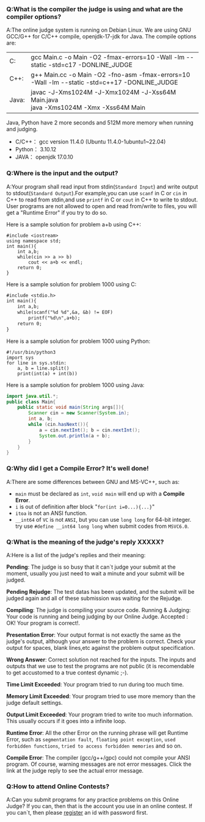 ### Q:What is the compiler the judge is using and what are the compiler options?
A:The online judge system is running on Debian Linux. We are using GNU GCC/G++ for C/C++ compile, openjdk-17-jdk for Java. The compile options are:

| | |
|:----|:-------------------------------------------------------------------------------|
|C:|gcc Main.c -o Main -O2 -fmax-errors=10 -Wall -lm --static -std=c17 -DONLINE_JUDGE|
|C++:|g++ Main.cc -o Main -O2 -fno-asm -fmax-errors=10 -Wall -lm --static -std=c++17 -DONLINE_JUDGE|
|Java:|javac -J-Xms1024M -J-Xmx1024M -J-Xss64M Main.java <br/> java -Xms1024M -Xmx<problem limit> -Xss64M Main |

Java, Python have 2 more seconds and 512M more memory when running and judging.

- C/C++： gcc version 11.4.0 (Ubuntu 11.4.0-1ubuntu1~22.04) 
- Python： 3.10.12
- JAVA： openjdk 17.0.10

### Q:Where is the input and the output?
A:Your program shall read input from stdin(`Standard Input`) and write output to stdout(`Standard Output`).For example,you can use `scanf` in C or `cin` in C++ to read from stdin,and use `printf` in C or `cout` in C++ to write to stdout.
User programs are not allowed to open and read from/write to files, you will get a "Runtime Error" if you try to do so.

Here is a sample solution for problem a+b using C++:

```g++
#include <iostream>
using namespace std;
int main(){
    int a,b;
    while(cin >> a >> b)
        cout << a+b << endl;
    return 0;
}
```
Here is a sample solution for problem 1000 using C:

```gcc
#include <stdio.h>
int main(){
    int a,b;
    while(scanf("%d %d",&a, &b) != EOF)
        printf("%d\n",a+b);
    return 0;
}
```
Here is a sample solution for problem 1000 using Python:

```python3
#!/usr/bin/python3
import sys
for line in sys.stdin:
    a, b = line.split()
    print(int(a) + int(b))
```

Here is a sample solution for problem 1000 using Java:

```java
import java.util.*;
public class Main{
    public static void main(String args[]){
        Scanner cin = new Scanner(System.in);
        int a, b;
        while (cin.hasNext()){
            a = cin.nextInt(); b = cin.nextInt();
            System.out.println(a + b);
        }
    }
}
```

### Q:Why did I get a Compile Error? It's well done!
A:There are some differences between GNU and MS-VC++, such as:

- `main` must be declared as `int`, `void main` will end up with a **Compile Error**.
- `i` is out of definition after block "`for(int i=0...){...}`"
- `itoa` is not an ANSI function.
- `__int64` of `VC` is not `ANSI`, but you can use `long long` for 64-bit integer. try use `#define __int64 long long` when submit codes from `MSVC6.0`.

### Q:What is the meaning of the judge's reply XXXXX?
A:Here is a list of the judge's replies and their meaning:

**Pending**: The judge is so busy that it can`t judge your submit at the moment, usually you just need to wait a minute and your submit will be judged.

**Pending Rejudge**: The test datas has been updated, and the submit will be judged again and all of these submission was waiting for the Rejudge.

**Compiling**: The judge is compiling your source code.
Running & Judging: Your code is running and being judging by our Online Judge.
Accepted : OK! Your program is correct!.

**Presentation Error**: Your output format is not exactly the same as the judge's output, although your answer to the problem is correct. Check your output for spaces, blank lines,etc against the problem output specification.

**Wrong Answer**: Correct solution not reached for the inputs. The inputs and outputs that we use to test the programs are not public (it is recomendable to get accustomed to a true contest dynamic ;-).

**Time Limit Exceeded**: Your program tried to run during too much time.

**Memory Limit Exceeded**: Your program tried to use more memory than the judge default settings. 

**Output Limit Exceeded**: Your program tried to write too much information. This usually occurs if it goes into a infinite loop.

**Runtime Error**: All the other Error on the running phrase will get Runtime Error, such as `segmentation fault`,` floating point exception`, `used forbidden functions`, `tried to access forbidden memories` and so on.

**Compile Error**: The compiler (gcc/g++/gpc) could not compile your ANSI program. Of course, warning messages are not error messages. Click the link at the judge reply to see the actual error message.

### Q:How to attend Online Contests?
A:Can you submit programs for any practice problems on this Online Judge? If you can, then that is the account you use in an online contest. If you can`t, then please [register](/csgoj/user/register) an id with password first.